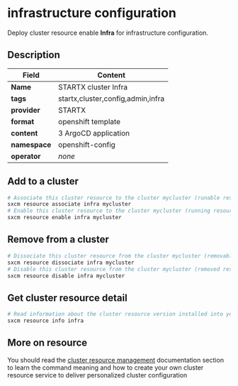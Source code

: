 # infrastructure configuration

Deploy cluster resource enable **Infra** for infrastructure configuration.

## Description

| Field         | Content                           |
| ------------- | --------------------------------- |
| **Name**      | STARTX cluster Infra              |
| **tags**      | startx,cluster,config,admin,infra |
| **provider**  | STARTX                            |
| **format**    | openshift template                |
| **content**   | 3 ArgoCD application              |
| **namespace** | openshift-config                  |
| **operator**  | _none_                            |

## Add to a cluster

```bash
# Associate this cluster resource to the cluster mycluster (runable resource)
sxcm resource associate infra mycluster
# Enable this cluster resource to the cluster mycluster (running resource)
sxcm resource enable infra mycluster
```

## Remove from a cluster

```bash
# Dissociate this cluster resource from the cluster mycluster (removable resource)
sxcm resource dissociate infra mycluster
# Disable this cluster resource from the cluster mycluster (removed resource)
sxcm resource disable infra mycluster
```

## Get cluster resource detail

```bash
# Read information about the cluster resource version installed into your host (local)
sxcm resource info infra
```

## More on resource

You should read the [cluster resource management](../../4-cluster-resources) documentation section to learn the command
meaning and how to create your own cluster resource service to deliver personalized cluster configuration